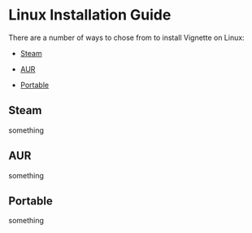 # Linux Installation Guide

There are a number of ways to chose from to install Vignette on Linux:

- [Steam](#Steam)

- [AUR](#AUR)

- [Portable](#Portable)



## Steam

something





## AUR

something





## Portable

something
